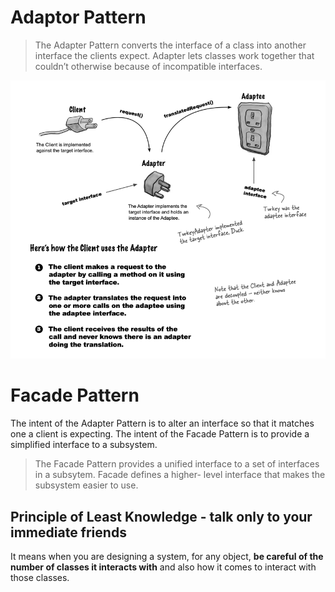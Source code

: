 # Adaptor Pattern

> The Adapter Pattern converts the interface of a class into another interface the clients expect.
> Adapter lets classes work together that couldn’t otherwise because of incompatible interfaces.

![img.png](../images/adaptor.png)

# Facade Pattern

The intent of the Adapter Pattern is to alter an interface so that it matches one a client is expecting. The intent of
the Facade Pattern is to provide a simplified interface to a subsystem.

> The Facade Pattern provides a unified interface to a set of interfaces in a subsytem.
> Facade defines a higher- level interface that makes the subsystem easier to use.

## Principle of Least Knowledge - talk only to your immediate friends

It means when you are designing a system, for any object, **be careful of the number of classes it interacts 
with** and also how it comes to interact with those classes.